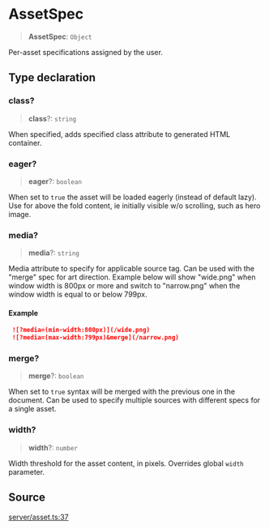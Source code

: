 # AssetSpec

> **AssetSpec**: `Object`

Per-asset specifications assigned by the user.

## Type declaration

### class?

> **class**?: `string`

When specified, adds specified class attribute to generated HTML container.

### eager?

> **eager**?: `boolean`

When set to `true` the asset will be loaded eagerly (instead of default lazy).
 Use for above the fold content, ie initially visible w/o scrolling, such as hero image.

### media?

> **media**?: `string`

Media attribute to specify for applicable source tag. Can be used with the "merge" spec
 for art direction. Example below will show "wide.png" when window width is 800px or more
 and switch to "narrow.png" when the window width is equal to or below 799px.

#### Example

```md
 ![?media=(min-width:800px)](/wide.png)
 ![?media=(max-width:799px)&merge](/narrow.png)
 ```

### merge?

> **merge**?: `boolean`

When set to `true` syntax will be merged with the previous one in the document.
 Can be used to specify multiple sources with different specs for a single asset.

### width?

> **width**?: `number`

Width threshold for the asset content, in pixels.
 Overrides global `width` parameter.

## Source

[server/asset.ts:37](https://github.com/Elringus/Imgit/blob/f5cda02/src/server/asset.ts#L37)
